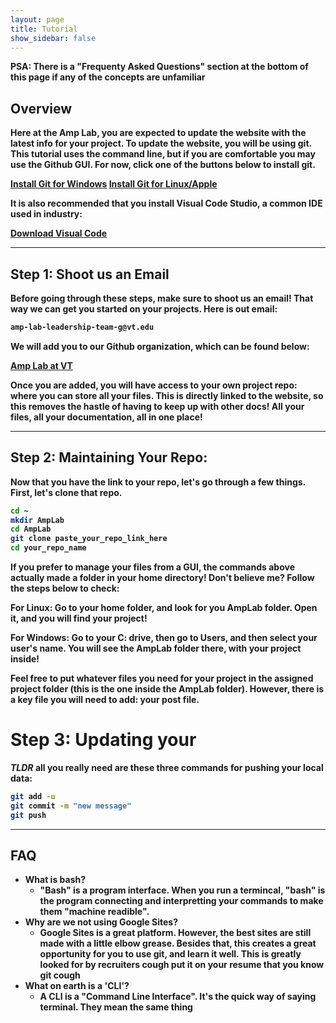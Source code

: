 ```yaml
---
layout: page
title: Tutorial
show_sidebar: false
---
```

<b>PSA: There is a "Frequenty Asked Questions" section at the bottom of this page if any of the concepts are unfamiliar<b>

## Overview

Here at the Amp Lab, you are expected to update the website with the latest info for your project. To update the website, you will be using git. This tutorial uses the command line, but if you are comfortable you may use the Github GUI. For now, click one of the buttons below to install git.


<a class="button is-link" href="https://git-scm.com/download/win" >Install Git for Windows</a>
<a class="button is-link" href="https://git-scm.com/book/en/v2/Getting-Started-Installing-Git" >Install Git for Linux/Apple</a>

It is also recommended that you install Visual Code Studio, a common IDE used in industry:

<a class="button is-link" href="https://code.visualstudio.com/download" >Download Visual Code</a>

<hr>

## Step 1: Shoot us an Email
Before going through these steps, make sure to shoot us an email! That way we can get you started on your projects. Here is out email:
``` bash
amp-lab-leadership-team-g@vt.edu 
```
We will add you to our Github organization, which can be found below:

<a class="button is-link" href="https://github.com/Amp-Lab-at-VT" >Amp Lab at VT</a>

Once you are added, you will have access to your own project repo: where you can store all your files. This is directly linked to the website, so this removes the hastle of having to keep up with other docs! All your files, all your documentation, all in one place!

<hr>

## Step 2: Maintaining Your Repo:

Now that you have the link to your repo, let's go through a few things. First, let's clone that repo. 

``` bash
cd ~
mkdir AmpLab
cd AmpLab
git clone paste_your_repo_link_here
cd your_repo_name
```

If you prefer to manage your files from a GUI, the commands above actually made a folder in your home directory! Don't believe me? Follow the steps below to check:

For Linux: Go to your home folder, and look for you AmpLab folder. Open it, and you will find your project!

For Windows: Go to your C: drive, then go to Users, and then select your user's name. You will see the AmpLab folder there, with your project inside!

Feel free to put whatever files you need for your project in the assigned project folder (this is the one inside the AmpLab folder). However, there is a key file you will need to add: your post file.

# Step 3: Updating your 

***TLDR*** all you really need are these three commands for pushing your local data:

``` bash
git add -u
git commit -m "new message"
git push
```

<hr>

## FAQ

- What is bash?
    - "Bash" is a program interface. When you run a termincal, "bash" is the program connecting and interpretting your commands to make them "machine readible". 
- Why are we not using Google Sites?
    - Google Sites is a great platform. However, the best sites are still made with a little elbow grease. Besides that, this creates a great opportunity for you to use git, and learn it well. This is greatly looked for by recruiters **cough** put it on your resume that you know git **cough**
- What on earth is a 'CLI'?
    - A CLI is a "Command Line Interface". It's the quick way of saying terminal. They mean the same thing
